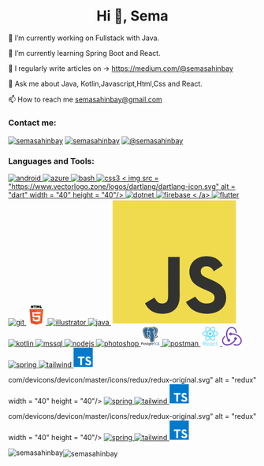 <h1 align="center">Hi 👋, Sema</h1>
🔭 I’m currently working on Fullstack with Java.

🌱 I’m currently learning Spring Boot and React.

📝 I regularly write articles on -> https://medium.com/@semasahinbay

💬 Ask me about Java, Kotlin,Javascript,Html,Css and React.

📫 How to reach me semasahinbay@gmail.com
<h3 align="left">Contact me:</h3>
<p align="left">
<a href="https: //linkedin.com/in/semasahinbay" target = "blank"><img align = "center" src = "https://raw.githubusercontent.com/rahuldkjain/github-profile-readme-generator/master/src/ Images/icons/Social/linked-in-alt.svg" alt="semasahinbay" height="30" width="40" /></a>
<a href="https://stackoverflow.com/users/ semasahinbay" target = "boş"><img align = "center" src = "https://raw.githubusercontent.com/rahuldkjain/github-profile-readme-generator/master/src/images/icons/Social/stack- overflow.svg" alt = "semasahinbay" height = "30" genişlik = "40" /></a>
<a href = "https://medium.com/@semasahinbay" target = "blank"><img align ="center" src = "https://raw.githubusercontent.com/rahuldkjain/github-profile-readme-generator/master/src/images/icons/Social/medium.svg" alt = "@semasahinbay" height = 30" width="40" /></a>
</p>

<h3 align="left">Languages and Tools:</h3>
<p align = "left"> <a href = "https://developer.android.com" target = "_blank" rel = "noreferrer"> <img src = "https://raw.githubusercontent.com/devicons /devicon/master/icons/android/android-original-wordmark.svg" alt = "android" width = "40" height = "40"/> </a> <a href = "https://azure.microsoft .com/en-in/" target = "_blank" rel = "noreferrer"> <img src = "https://www.vectorlogo.zone/logos/microsoft_azure/microsoft_azure-icon.svg" alt = "azure" genişlik ="40" height = "40"/> </a> <a href = "https://www.gnu.org/software/bash/" target = "_blank" rel = "noreferrer"> <img src= "https://www.vectorlogo.zone/logos/gnu_bash/gnu_bash-icon.svg" alt = "bash" width = "40" height = "40"/> </a> <a href = "https:/ /www.w3schools.com/css/" target = "_blank" rel = "noreferrer"> <img src = "https://raw.githubusercontent.com/devicons/devicon/master/icons/css3/css3-original- wordmark.svg" alt = "css3" width = "40" height = "40"/> </a> <a href = "https://dart.dev" target = "_blank" rel = "noreferrer"> < img src = "https://www.vectorlogo.zone/logos/dartlang/dartlang-icon.svg" alt = "dart" width = "40" height = "40"/> </a> <a href = " https://dotnet.microsoft.com/" target = "_blank" rel = "noreferrer"> <img src = "https://raw.githubusercontent.com/devicons/devicon/master/icons/dot-net/dot -net-original-wordmark.svg" alt = "dotnet" width = "40" height = "40"/> </a> <a href = "https://firebase.google.com/" target = "_blank " rel = "noreferrer"> <img src = "https://www.vectorlogo.zone/logos/firebase/firebase-icon.svg" alt = "firebase" width = "40" height = "40"/> < /a> <a href = "https://flutter.dev" target = "_blank" rel = "noreferrer"> <img src = "https://www.vectorlogo.zone/logos/flutterio/flutterio-icon. svg" alt = "flutter" width = "40" height = "40"/> </a> <a href = "https://git-scm.com/" target = "_blank" rel = "noreferrer"> <img src = "https://www.vectorlogo.zone/logos/git-scm/git-scm-icon.svg" alt = "git" width = "40" height = "40"/> </a> <a href="https://www.w3.org/html/" target = "_blank" rel = "noreferrer"> <img src = "https://raw.githubusercontent.com/devicons/devicon/master/icons/html5/html5-original-wordmark.svg" alt ="html5" width = "40" height = "40"/> </a> <a href = "https://www.adobe.com/in/products/illustrator.html" target = "_blank" rel= "noreferrer"> <img src = "https://www.vectorlogo.zone/logos/adobe_illustrator/adobe_illustrator-icon.svg" alt = "illustrator" width = "40" height = "40"/> </a> <a href = "https://www.java.com" target = "_blank" rel = "noreferrer"> <img src = "https://raw.githubusercontent.com/devicons/devicon/master/icons/java /java-original.svg" alt = "java" width = "40" height = "40"/> </a> <a href = "https://developer.mozilla.org/en-US/docs/Web /JavaScript" target = "_blank" rel = "noreferrer"> <img src = "https://raw.githubusercontent.com/devicons/devicon/master/icons/javascript/javascript-original.svg" alt = "javascript" genişlik = "40" yükseklik = "40"/> </a> <a href = "https://kotlinlang.org" target = "_blank" rel = "noreferrer"> <img src = "https://www .vectorlogo.zone/logos/kotlinlang/kotlinlang-icon.svg" alt = "kotlin" width = "40" height = "40"/> </a> <a href = "https://www.microsoft.com /en-us/sql-server" target = "_blank" rel = "noreferrer"> <img src = "https://www.svgrepo.com/show/303229/microsoft-sql-server-logo.svg" alt ="mssql" width = "40" height = "40"/> </a> <a href = "https://nodejs.org" target = "_blank" rel = "noreferrer"> <img src = "https ://raw.githubusercontent.com/devicons/devicon/master/icons/nodejs/nodejs-original-wordmark.svg" alt = "nodejs" width = "40" height = "40"/> </a> <a href = "https://www.photoshop.com/en" target = "_blank" rel = "noreferrer"> <img src = "https://raw.githubusercontent.com/devicons/devicon/master/icons/photoshop /photoshop-line.svg" alt = "photoshop" width = "40" height = "40"/> </a> <a href = "https://www.postgresql.org" target = "_blank" rel= "noreferrer"> <img src="https://raw.githubusercontent.com/devicons/devicon/master/icons/postgresql/postgresql-original-wordmark.svg" alt = "postgresql" width = "40" height = "40"/> </a> <a href = "https://postman.com" target = "_blank" rel = "noreferrer"> <img src ="https://www.vectorlogo.zone/logos/getpostman/getpostman-icon.svg" alt = "postman" width = "40" height = "40"/> </a> <a href = "https: //reactjs.org/" target = "_blank" rel = "noreferrer"> <img src = "https://raw.githubusercontent.com/devicons/devicon/master/icons/react/react-original-wordmark.svg " alt = "react" width = "40" height = "40"/> </a> <a href = "https://redux.js.org" target = "_blank" rel = "noreferrer"> <img src = "https://raw.githubusercontent.com/devicons/devicon/master/icons/redux/redux-original.svg" alt = "redux" width = "40" height = "40"/> </a> <a href = "https://spring.io/" target = "_blank" rel = "noreferrer"> <img src = "https://www.vectorlogo.zone/logos/springio/springio-icon.svg" alt = "spring" width = "40" height = "40"/> </a> <a href = "https://tailwindcss.com/" target = "_blank" rel = "noreferrer"> <img src= "https://www.vectorlogo.zone/logos/tailwindcss/tailwindcss-icon.svg" alt = "tailwind" width = "40" height = "40"/> </a> <a href = "https:/ /www.typescriptlang.org/" target = "_blank" rel = "noreferrer"> <img src = "https://raw.githubusercontent.com/devicons/devicon/master/icons/typescript/typescript-original.svg" alt = "typescript" width = "40" height = "40"/> </a> </p>com/devicons/devicon/master/icons/redux/redux-original.svg" alt = "redux" width = "40" height = "40"/> </a> <a href = "https://spring. io/" target = "_blank" rel = "noreferrer"> <img src = "https://www.vectorlogo.zone/logos/springio/springio-icon.svg" alt = "spring" width = "40" yükseklik ="40"/> </a> <a href = "https://tailwindcss.com/" target = "_blank" rel = "noreferrer"> <img src = "https://www.vectorlogo.zone/ logos/tailwindcss/tailwindcss-icon.svg" alt = "tailwind" width = "40" height = "40"/> </a> <a href = "https://www.typescriptlang.org/" target = " _blank" rel = "noreferrer"> <img src = "https://raw.githubusercontent.com/devicons/devicon/master/icons/typescript/typescript-original.svg" alt = "typescript" width = "40" yükseklik ="40"/> </a> </p>com/devicons/devicon/master/icons/redux/redux-original.svg" alt = "redux" width = "40" height = "40"/> </a> <a href = "https://spring. io/" target = "_blank" rel = "noreferrer"> <img src = "https://www.vectorlogo.zone/logos/springio/springio-icon.svg" alt = "spring" width = "40" yükseklik ="40"/> </a> <a href = "https://tailwindcss.com/" target = "_blank" rel = "noreferrer"> <img src = "https://www.vectorlogo.zone/ logos/tailwindcss/tailwindcss-icon.svg" alt = "tailwind" width = "40" height = "40"/> </a> <a href = "https://www.typescriptlang.org/" target = " _blank" rel = "noreferrer"> <img src = "https://raw.githubusercontent.com/devicons/devicon/master/icons/typescript/typescript-original.svg" alt = "typescript" width = "40" yükseklik ="40"/> </a> </p>

<p><img align = "left" src = "https://github-readme-stats.vercel.app/api/top-langs?username=semasahinbay&show_icons=true&locale=en&layout=compact" alt = "semasahinbay" /> </p>

<p> <img align = "center" src = "https://github-readme-stats.vercel.app/api?username=semasahinbay&show_icons=true&locale=en" alt = "semasahinbay" /> </p>
